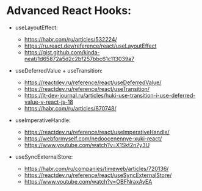 # Advanced React Hooks:

- useLayoutEffect:
  - https://habr.com/ru/articles/532224/
  - https://ru.react.dev/reference/react/useLayoutEffect
  - https://gist.github.com/kinda-neat/1d65872a5d2c2bf257bbc61c113039a7

- useDeferredValue + useTransition:
  - https://reactdev.ru/reference/react/useDeferredValue/
  - https://reactdev.ru/reference/react/useTransition/
  - https://it-dev-journal.ru/articles/huki-use-transition-i-use-deferred-value-v-react-js-18
  - https://habr.com/ru/articles/870748/

- useImperativeHandle:
  - https://reactdev.ru/reference/react/useImperativeHandle/
  - https://webformyself.com/nedoocenennye-xuki-react/
  - https://www.youtube.com/watch?v=X1Skt2n7y3U

- useSyncExternalStore:
  - https://habr.com/ru/companies/timeweb/articles/720136/
  - https://reactdev.ru/reference/react/useSyncExternalStore/
  - https://www.youtube.com/watch?v=OBFNraxAyEA